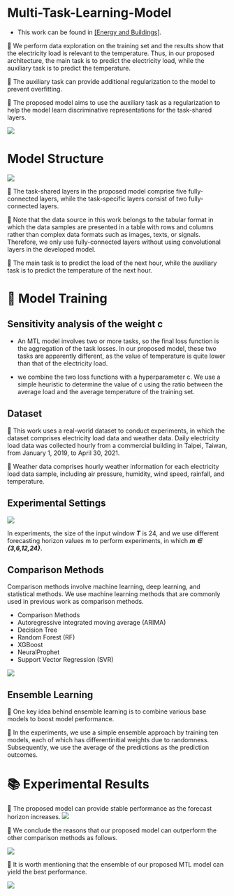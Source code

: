 # Multi-Task-Learning-Model
* This work can be found in  [[Energy and Buildings]](https://www.sciencedirect.com/science/article/abs/pii/S0378778822007721).
  
📍 We perform data exploration on the training set and the results show that the electricity load is relevant to the temperature. Thus, in our proposed architecture, the main task is to predict the electricity load, while the auxiliary task is to predict the temperature.

📍 The auxiliary task can provide additional regularization to the model to prevent overfitting.

📍 The proposed model aims to use the auxiliary task as a regularization to help the model learn discriminative representations for the task-shared layers.


<img src="pic/corerlation.png">


# Model Structure
<img src="pic/model.png">

📍 The task-shared layers in the proposed model comprise five fully-connected layers, while the task-specific layers consist of two fully-connected layers.

📍 Note that the data source in this work belongs to the tabular format in which the data samples are presented in a table with rows and columns rather than complex data formats such as images, texts, or signals. Therefore, we only use fully-connected layers without using convolutional layers in the developed model.

📍 The main task is to predict the load of the next hour, while the auxiliary task is to predict the temperature of the next hour.



# :open_file_folder: Model Training
## Sensitivity analysis of the weight c
* An MTL model involves two or more tasks, so the final loss function is the aggregation of the task losses. In our proposed model, these two tasks are apparently different, as the value of temperature is quite lower than that of the electricity load.

* we combine the two loss functions with a hyperparameter c. We use a simple heuristic to determine the value of c using the ratio between the average load and the average temperature of the training set.

## Dataset
📍 This work uses a real-world dataset to conduct experiments, in which the dataset comprises electricity load data and weather data. Daily electricity load data was collected hourly from a commercial building in Taipei, Taiwan, from January 1, 2019, to April 30, 2021. 

📍 Weather data comprises hourly weather information for each electricity load data sample, including air pressure, humidity, wind speed, rainfall, and temperature.

## Experimental Settings
<img src="pic/flow_chart.png">  

In experiments, the size of the input window ***T*** is 24, and we use different forecasting horizon values m to perform experiments, in which ***m ∈ {3,6,12,24}***.

## Comparison Methods
Comparison methods involve machine learning, deep learning, and statistical methods. We use machine learning methods that are commonly used in previous work as comparison methods.

* Comparison Methods
* Autoregressive integrated moving average (ARIMA) 
* Decision Tree 
* Random Forest (RF) 
* XGBoost
* NeuralProphet 
* Support Vector Regression (SVR)

<img src="pic/compare_result.png">  

## Ensemble Learning
📍 One key idea behind ensemble
learning is to combine various base models to boost model performance.

📍 In the experiments, we use a simple ensemble approach by training ten models, each of which has differentinitial weights due to randomness. Subsequently, we use the average of the predictions as the prediction outcomes.

# 📚 Experimental Results
📍 The proposed model can provide stable performance as the forecast horizon increases.
<img src="pic/multi_step_results.png">  

📍 We conclude the reasons that our proposed model can outperform the other comparison methods as follows. 

<img src="pic/compare_result.png"> 

📍 It is worth mentioning that the ensemble of our proposed MTL model can yield the best performance.

<img src="pic/compare_result2.png">


